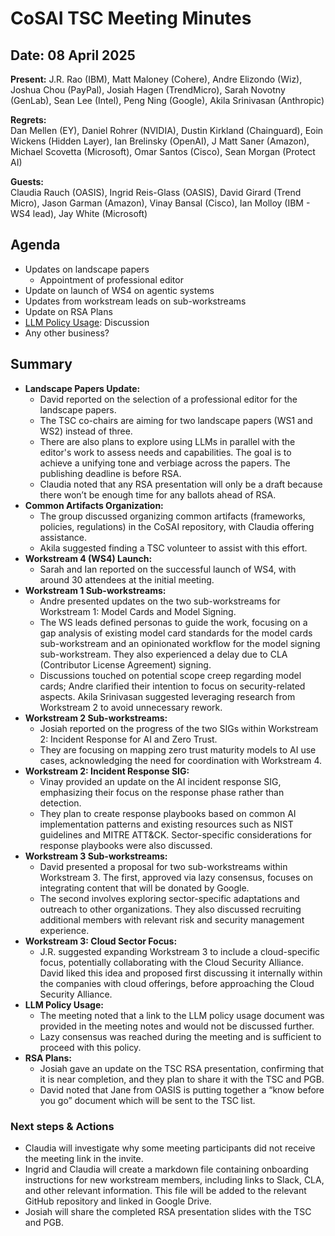 # CoSAI TSC Meeting Minutes

## Date: 08 April 2025

**Present:**   J.R. Rao (IBM), Matt Maloney (Cohere), Andre Elizondo (Wiz),  Joshua Chou (PayPal),  Josiah Hagen (TrendMicro),  Sarah Novotny (GenLab), Sean Lee (Intel), Peng Ning (Google), Akila Srinivasan (Anthropic)

**Regrets:**   
Dan Mellen (EY), Daniel Rohrer (NVIDIA), Dustin Kirkland (Chainguard), Eoin Wickens (Hidden Layer), Ian Brelinsky (OpenAI),  J Matt Saner (Amazon), Michael Scovetta (Microsoft), Omar Santos (Cisco), Sean Morgan (Protect AI) 

**Guests:**  
Claudia Rauch (OASIS), Ingrid Reis-Glass (OASIS), David Girard (Trend Micro), Jason Garman (Amazon), Vinay Bansal (Cisco), Ian Molloy (IBM \- WS4 lead), Jay White (Microsoft)

## Agenda

* Updates on landscape papers  
  * Appointment of professional editor  
* Update on launch of WS4 on agentic systems  
* Updates from workstream leads on sub-workstreams  
* Update on RSA Plans  
* [LLM Policy Usage](https://docs.google.com/document/d/17YFrBV-6yetmg2WkSTC2kYet4hDW1DHiBzcuODVDuW8/edit?usp=sharing): Discussion  
* Any other business?

## **Summary**

* **Landscape Papers Update:**  
  * David reported on the selection of a professional editor for the landscape papers. 
  * The TSC co-chairs are aiming for two landscape papers (WS1 and WS2) instead of three.  
  * There are also plans to explore using LLMs in parallel with the editor's work to assess needs and capabilities. The goal is to achieve a unifying tone and verbiage across the papers. The publishing deadline is before RSA.
  * Claudia noted that any RSA presentation will only be a draft because there won’t be enough time for any ballots ahead of RSA.
* **Common Artifacts Organization:**  
  * The group discussed organizing common artifacts (frameworks, policies, regulations) in the CoSAI repository, with Claudia offering assistance. 
  * Akila suggested finding a TSC volunteer to assist with this effort. 
* **Workstream 4 (WS4) Launch:** 
  * Sarah and Ian reported on the successful launch of WS4, with around 30 attendees at the initial meeting. 
* **Workstream 1 Sub-workstreams:**  
  * Andre presented updates on the two sub-workstreams for Workstream 1: Model Cards and Model Signing. 
  * The WS leads defined personas to guide the work, focusing on a gap analysis of existing model card standards for the model cards sub-workstream and an opinionated workflow for the model signing sub-workstream. They also experienced a delay due to CLA (Contributor License Agreement) signing.
  * Discussions touched on potential scope creep regarding model cards;  Andre clarified their intention to focus on security-related aspects. Akila Srinivasan suggested leveraging research from Workstream 2 to avoid unnecessary rework.
* **Workstream 2 Sub-workstreams:** 
  * Josiah reported on the progress of the two SIGs within Workstream 2: Incident Response for AI and Zero Trust. 
  * They are focusing on mapping zero trust maturity models to AI use cases, acknowledging the need for coordination with Workstream 4\. 
* **Workstream 2: Incident Response SIG:** 
  * Vinay provided an update on the AI incident response SIG, emphasizing their focus on the response phase rather than detection. 
  * They plan to create response playbooks based on common AI implementation patterns and existing resources such as NIST guidelines and MITRE ATT\&CK.  Sector-specific considerations for response playbooks were also discussed.
* **Workstream 3 Sub-workstreams:** 
  * David presented a proposal for two sub-workstreams within Workstream 3\. The first, approved via lazy consensus, focuses on integrating content that will be donated by Google. 
  * The second involves exploring sector-specific adaptations and outreach to other organizations.  They also discussed recruiting additional members with relevant risk and security management experience.
* **Workstream 3: Cloud Sector Focus:** 
  * J.R. suggested expanding Workstream 3 to include a cloud-specific focus, potentially collaborating with the Cloud Security Alliance. David liked this idea and proposed first discussing it internally within the companies with cloud offerings, before approaching the Cloud Security Alliance.
* **LLM Policy Usage:** 
  * The meeting noted that a link to the LLM policy usage document was provided in the meeting notes and would not be discussed further.
  * Lazy consensus was reached during the meeting and is sufficient to proceed with this policy.
* **RSA Plans:** 
  * Josiah gave an update on the TSC RSA presentation, confirming that it is near completion, and they plan to share it with the TSC and PGB.
  * David noted that Jane from OASIS is putting together a “know before you go” document which will be sent to the TSC list.

### Next steps & Actions
* Claudia will investigate why some meeting participants did not receive the meeting link in the invite.  
* Ingrid and Claudia will create a markdown file containing onboarding instructions for new workstream members, including links to Slack, CLA, and other relevant information. This file will be added to the relevant GitHub repository and linked in Google Drive.  
* Josiah will share the completed RSA presentation slides with the TSC and PGB.
